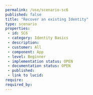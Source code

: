 ```yaml
---
permalink: /use/scenario-sc6
published: false
title: "Recover an existing Identity"
type: scenario
properties:
 - id: SC6
 - category: Identity Basics
 - description: 
 - customer: All
 - component: App
 - level: Beginner
 - implementation status: OPEN
 - documentation status: OPEN
 - published: 
 - link to lucid: 
require:
required_by:
---
```

